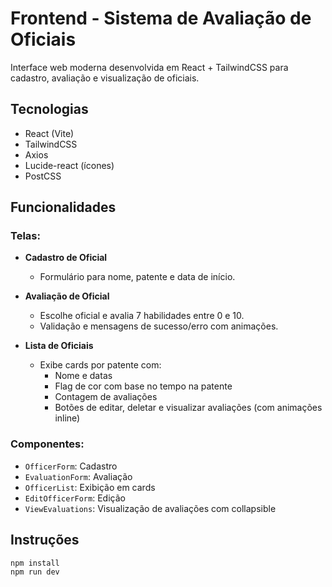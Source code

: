 # Frontend - Sistema de Avaliação de Oficiais

Interface web moderna desenvolvida em React + TailwindCSS para cadastro, avaliação e visualização de oficiais.

## Tecnologias

- React (Vite)
- TailwindCSS
- Axios
- Lucide-react (ícones)
- PostCSS

## Funcionalidades

### Telas:

- **Cadastro de Oficial**
  - Formulário para nome, patente e data de início.

- **Avaliação de Oficial**
  - Escolhe oficial e avalia 7 habilidades entre 0 e 10.
  - Validação e mensagens de sucesso/erro com animações.

- **Lista de Oficiais**
  - Exibe cards por patente com:
    - Nome e datas
    - Flag de cor com base no tempo na patente
    - Contagem de avaliações
    - Botões de editar, deletar e visualizar avaliações (com animações inline)

### Componentes:

- `OfficerForm`: Cadastro
- `EvaluationForm`: Avaliação
- `OfficerList`: Exibição em cards
- `EditOfficerForm`: Edição
- `ViewEvaluations`: Visualização de avaliações com collapsible

## Instruções

```bash
npm install
npm run dev
